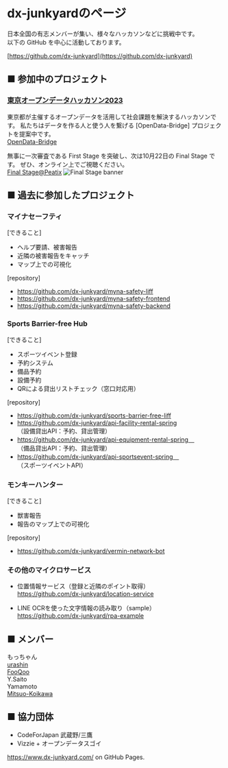 # dx-junkyardのページ
日本全国の有志メンバーが集い、様々なハッカソンなどに挑戦中です。  
以下の GitHub を中心に活動しております。

[https://github.com/dx-junkyard](https://github.com/dx-junkyard)

## ■ 参加中のプロジェクト
### [東京オープンデータハッカソン2023](https://odhackathon.metro.tokyo.lg.jp/)  
東京都が主催するオープンデータを活用して社会課題を解決するハッカソンです。
私たちはデータを作る人と使う人を繋げる [OpenData-Bridge] プロジェクトを提案中です。  
[OpenData-Bridge](https://github.com/dx-junkyard/OpenDataHackathon2023)

無事に一次審査である First Stage を突破し、次は10月22日の Final Stage です。
ぜひ、オンライン上でご視聴ください。  
[Final Stage@Peatix](https://odhackathon-tokyo-2023-final.peatix.com/)
![Final Stage banner](https://cdn.peatix.com/event/3702446/cover-PM1wnQRNqYpfOtrwaD6GgTanTu8Mt2eM.png)

## ■ 過去に参加したプロジェクト

### マイナセーフティ
[できること]  
- ヘルプ要請、被害報告
- 近隣の被害報告をキャッチ
- マップ上での可視化

[repository]  
- https://github.com/dx-junkyard/myna-safety-liff
- https://github.com/dx-junkyard/myna-safety-frontend
- https://github.com/dx-junkyard/myna-safety-backend


### Sports Barrier-free Hub
[できること]  
- スポーツイベント登録
- 予約システム
- 備品予約
- 設備予約
- QRによる貸出リストチェック（窓口対応用）

[repository]  
- https://github.com/dx-junkyard/sports-barrier-free-liff
- https://github.com/dx-junkyard/api-facility-rental-spring  
（設備貸出API：予約、貸出管理）
- https://github.com/dx-junkyard/api-equipment-rental-spring　  
（備品貸出API：予約、貸出管理）
- https://github.com/dx-junkyard/api-sportsevent-spring　  
（スポーツイベントAPI）

### モンキーハンター
[できること]  
- 獣害報告
- 報告のマップ上での可視化

[repository]
- https://github.com/dx-junkyard/vermin-network-bot

### その他のマイクロサービス
- 位置情報サービス（登録と近隣のポイント取得）  
https://github.com/dx-junkyard/location-service

- LINE OCRを使った文字情報の読み取り（sample）  
https://github.com/dx-junkyard/rpa-example


## ■ メンバー
もっちゃん  
[urashin](https://github.com/dx-junkyard)  
[FooQoo](https://github.com/FooQoo)  
Y.Saito  
Yamamoto  
[Mitsuo-Koikawa](https://github.com/Mitsuo-Koikawa)

## ■ 協力団体
- CodeForJapan 武蔵野/三鷹  
- Vizzie + オープンデータスゴイ  

https://www.dx-junkyard.com/ on GitHub Pages.
